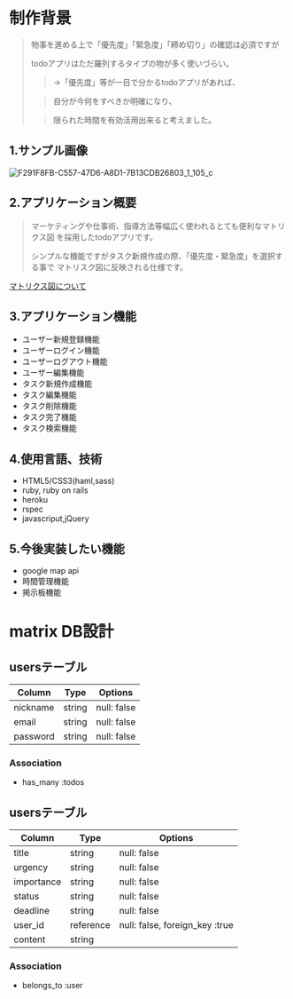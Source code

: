 # 制作背景
> 物事を進める上で「優先度」「緊急度」「締め切り」の確認は必須ですが
>
> todoアプリはただ羅列するタイプの物が多く使いづらい。
>
>> →「優先度」等が一目で分かるtodoアプリがあれば、
>
>> 自分が今何をすべきか明確になり、
>
>> 限られた時間を有効活用出来ると考えました。

## 1.サンプル画像
![F291F8FB-C557-47D6-A8D1-7B13CDB26803_1_105_c](https://user-images.githubusercontent.com/56025105/72196980-ba476500-345f-11ea-9b00-38b12cdea6e4.jpeg)

## 2.アプリケーション概要
>マーケティングや仕事術、指導方法等幅広く使われるとても便利なマトリクス図
を採用したtodoアプリです。
>
>シンプルな機能ですがタスク新規作成の際、「優先度・緊急度」を選択する事で
マトリスク図に反映される仕様です。

[マトリクス図について](https://ne-tabase.com/freelance/814)

## 3.アプリケーション機能
- ユーザー新規登録機能
- ユーザーログイン機能
- ユーザーログアウト機能
- ユーザー編集機能
- タスク新規作成機能
- タスク編集機能
- タスク削除機能
- タスク完了機能
- タスク検索機能

## 4.使用言語、技術
- HTML5/CSS3(haml,sass)
- ruby, ruby on rails
- heroku
- rspec
- javascriput,jQuery

## 5.今後実装したい機能
- google map api
- 時間管理機能
- 掲示板機能



# matrix DB設計

## usersテーブル
|Column|Type|Options|
|------|----|-------|
|nickname|string|null: false|
|email|string|null: false|
|password|string|null: false|

### Association
- has_many :todos

## usersテーブル
|Column|Type|Options|
|------|----|-------|
|title|string|null: false|
|urgency|string|null: false|
|importance|string|null: false|
|status|string|null: false|
|deadline|string|null: false|
|user_id|reference|null: false, foreign_key :true|
|content|string|

### Association
- belongs_to :user
